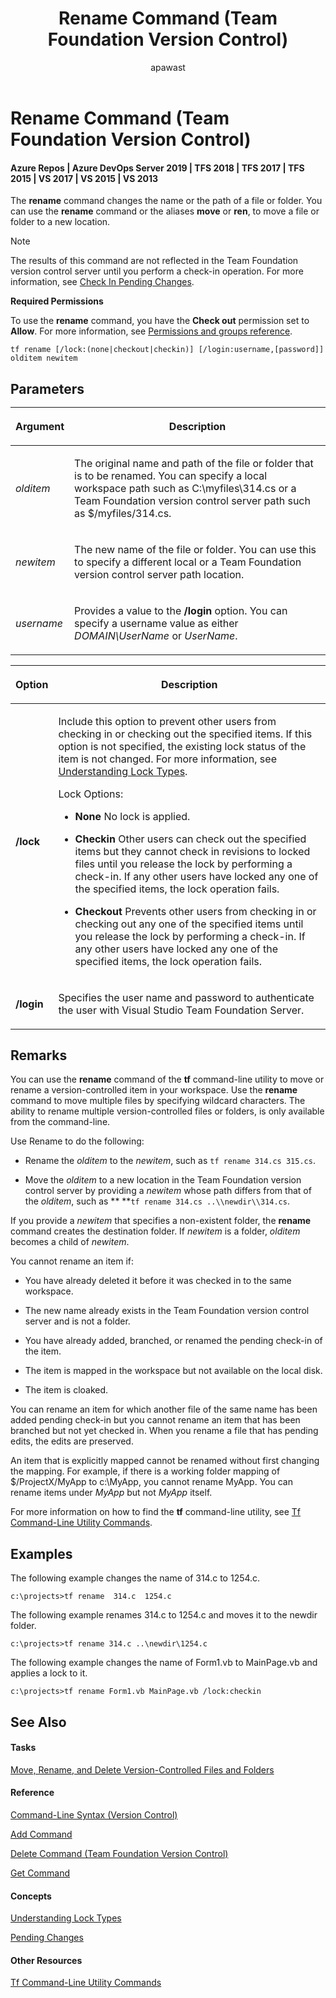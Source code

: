 ﻿---
title: Rename Command (Team Foundation Version Control)
titleSuffix: Azure Repos
description: Rename Command (Team Foundation Version Control)
ms.assetid: 5d754d91-41b0-40bd-a57a-aa22518deb23
ms.prod: devops
ms.technology: devops-code-tfvc
ms.manager: mijacobs
ms.author: sdanie
author: apawast
ms.topic: reference
ms.date: 08/10/2016
monikerRange: '>= tfs-2015'
---


# Rename Command (Team Foundation Version Control)

#### Azure Repos | Azure DevOps Server 2019 | TFS 2018 | TFS 2017 | TFS 2015 | VS 2017 | VS 2015 | VS 2013

The **rename** command changes the name or the path of a file or folder. You can use the **rename** command or the aliases **move** or **ren**, to move a file or folder to a new location.

> [!NOTE]
> The results of this command are not reflected in the Team Foundation version control server until you perform a check-in operation. For more information, see [Check In Pending Changes](https://msdn.microsoft.com/library/ms181411).

**Required Permissions**

To use the **rename** command, you have the **Check out** permission set to **Allow**. For more information, see [Permissions and groups reference](../../organizations/security/permissions.md).

    tf rename [/lock:(none|checkout|checkin)] [/login:username,[password]] olditem newitem

## Parameters<table>
<thead>
<tr>
<th><p><strong>Argument</strong></p></th>
<th><p><strong>Description</strong></p></th>
</tr>
</thead>
<tbody>
<tr>
<td><p><i>olditem</i></p></td>
<td><p>The original name and path of the file or folder that is to be renamed. You can specify a local workspace path such as C:\myfiles\314.cs or a Team Foundation version control server path such as $/myfiles/314.cs.</p></td>
</tr>
<tr>
<td><p><i>newitem</i></p></td>
<td><p>The new name of the file or folder. You can use this to specify a different local or a Team Foundation version control server path location.</p></td>
</tr>
<tr>
<td><p><i>username</i></p></td>
<td><p>Provides a value to the <strong>/login</strong> option. You can specify a username value as either <i>DOMAIN\UserName</i> or <i>UserName</i>.</p></td>
</tr>
</tbody>
</table>

<table>
<thead>
<tr>
<th><p><strong>Option</strong></p></th>
<th><p><strong>Description</strong></p></th>
</tr>
</thead>
<tbody>
<tr>
<td><p><strong>/lock</strong></p></td>
<td><p>Include this option to prevent other users from checking in or checking out the specified items. If this option is not specified, the existing lock status of the item is not changed. For more information, see <a href="understand-lock-types.md">Understanding Lock Types</a>.</p>
<p>Lock Options:</p>
<ul>
<li><p><strong>None</strong>  No lock is applied.</p></li>
<li><p><strong>Checkin</strong>  Other users can check out the specified items but they cannot check in revisions to locked files until you release the lock by performing a check-in. If any other users have locked any one of the specified items, the lock operation fails.</p></li>
<li><p><strong>Checkout</strong>  Prevents other users from checking in or checking out any one of the specified items until you release the lock by performing a check-in. If any other users have locked any one of the specified items, the lock operation fails.</p>
<p></p></li>
</ul></td>
</tr>
<tr>
<td><p><strong>/login</strong></p></td>
<td><p>Specifies the user name and password to authenticate the user with Visual Studio Team Foundation Server.</p></td>
</tr>
</tbody>
</table>

## Remarks
You can use the **rename** command of the **tf** command-line utility to move or rename a version-controlled item in your workspace. Use the **rename** command to move multiple files by specifying wildcard characters. The ability to rename multiple version-controlled files or folders, is only available from the command-line.

Use Rename to do the following:

-   Rename the *olditem* to the *newitem*, such as `tf rename 314.cs 315.cs`.

-   Move the *olditem* to a new location in the Team Foundation version control server by providing a *newitem* whose path differs from that of the *olditem*, such as ** **`tf rename 314.cs ..\\newdir\\314.cs`.

If you provide a *newitem* that specifies a non-existent folder, the **rename** command creates the destination folder. If *newitem* is a folder, *olditem* becomes a child of *newitem*.

You cannot rename an item if:

-   You have already deleted it before it was checked in to the same workspace.

-   The new name already exists in the Team Foundation version control server and is not a folder.

-   You have already added, branched, or renamed the pending check-in of the item.

-   The item is mapped in the workspace but not available on the local disk.

-   The item is cloaked.

You can rename an item for which another file of the same name has been added pending check-in but you cannot rename an item that has been branched but not yet checked in. When you rename a file that has pending edits, the edits are preserved.

An item that is explicitly mapped cannot be renamed without first changing the mapping. For example, if there is a working folder mapping of $/ProjectX/MyApp to c:\\MyApp, you cannot rename MyApp. You can rename items under *MyApp* but not *MyApp* itself.

For more information on how to find the **tf** command-line utility, see [Tf Command-Line Utility Commands](https://msdn.microsoft.com/library/z51z7zy0).
## Examples
The following example changes the name of 314.c to 1254.c.

    c:\projects>tf rename  314.c  1254.c

The following example renames 314.c to 1254.c and moves it to the newdir folder.

    c:\projects>tf rename 314.c ..\newdir\1254.c

The following example changes the name of Form1.vb to MainPage.vb and applies a lock to it.

    c:\projects>tf rename Form1.vb MainPage.vb /lock:checkin

## See Also

#### Tasks

[Move, Rename, and Delete Version-Controlled Files and Folders](rename-move-files-folders.md)

#### Reference

[Command-Line Syntax (Version Control)](https://msdn.microsoft.com/library/56f7w6be)

[Add Command](add-command.md)

[Delete Command (Team Foundation Version Control)](delete-command-team-foundation-version-control.md)

[Get Command](get-command.md)

#### Concepts

[Understanding Lock Types](understand-lock-types.md)

[Pending Changes](https://msdn.microsoft.com/library/ms181409)

#### Other Resources

[Tf Command-Line Utility Commands](https://msdn.microsoft.com/library/z51z7zy0)
